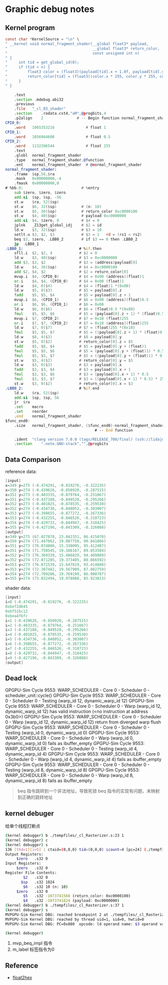 # Graphic debug notes

## Kernel program

```c
const char *KernelSource = "\n" \
" __kernel void normal_fragment_shader(__global float3* payload,                                                 \n" \
"                                      __global float3* return_color,                                             \n" \
"                                      const unsigned int n)                                                      \n" \
" {                                                                                                               \n" \
"     int tid = get_global_id(0);                                                                                 \n" \
"     if (tid < n) {                                                                                              \n" \
"         float3 color = (float3)(payload[tid].x + 1.0f, payload[tid].y + 1.0f, payload[tid].z + 1.0f) / 2.f;     \n" \
"         return_color[tid] = (float3)(color.x * 255, color.y * 255, color.z * 255);                              \n" \
"     }                                                                                                           \n" \
" }                                                                                                               \n" \
```

```asm
	.text
	.section .mdebug.abi32
	.previous
	.file	"_cl_03_shader"
	.section	.rodata.cst4,"aM",@progbits,4
	.p2align	2               # -- Begin function normal_fragment_shader
CPI0_0:
	.word	1065353216              # float 1
CPI0_1:
	.word	1056964608              # float 0.5
CPI0_2:
	.word	1132396544              # float 255
	.text
	.globl	normal_fragment_shader
	.type	normal_fragment_shader,@function
	.ent	normal_fragment_shader  # @normal_fragment_shader
normal_fragment_shader:
	.frame	$sp,56,$ra
	.mask 	0x00008000,-4
	.fmask	0x00000000,0
# %bb.0:                          # %entry
	sub	$zero, $zero, $zero
	add.si	$sp, $sp, -56
	st.w	$ra, 52($sp) 
	st.w	$6, 32($sp)           # (n: 10)
	st.w	$5, 36($sp)           # return_color 0xc0000100
	st.w	$4, 40($sp)           # payload 0xc0000000
	add.si	$4, $zero, 0          # $4 = 0
	jplnk	_Z13get_global_idj    # $2 = id
	ld.w	$3, 32($sp)           # $3 = 10
	setlt.u	$3, $2, $3            # $3 = 1   rd ← (rs1 < rs2) 
	beq	$3, $zero, .LBB0_2        # if $3 == 0 then .LBB0_2
	jp	.LBB0_1
.LBB0_1:                         # %if.then
	sfll.i	$2, $2, 4            # $2 = 0
	ld.w	$3, 40($sp)          # $3 = 0xc0000000
	add	$3, $3, $2               # $3 = (address)payload[0]
	ld.w	$4, 36($sp)          # $4 = 0xc0000100
	add	$2, $4, $2               # $2 = return_color[0]
	mvup.i	$4, (CPI0_0)         # $4 = 0x00 (address)(float)1
	or.i	$4, $4, (CPI0_0)     # $4 = 0x00 (float)1 
	ld.w	$4, 0($4)            # $4 = (float)1 *(0x00)
	ld.w	$5, 8($3)            # $5 = payload[0].z
	fadd	$5, $5, $4           # $5 = payload[0].z + 1
	mvup.i	$6, (CPI0_1)         # $6 = 0x08 (address)(float)0.5
	or.i	$6, $6, (CPI0_1)     # $6 = 0x08
	ld.w	$6, 0($6)            # $6 = (float)0.5 *(0x08)
	fmul	$5, $5, $6           # $5 = (payload[0].z + 1) * (float)0.5
	mvup.i	$7, (CPI0_2)         # $7 = 0x10 (float)255
	or.i	$7, $7, (CPI0_2)     # $7 = 0x10 (address)(float)255
	ld.w	$7, 0($7)            # $7 = (float)255 *(0x10)
	fmul	$5, $5, $7           # $5 = ((payload[0].z + 1) * (float)0.5) * 255
	ld.w	$8, 4($3)            # $8 = payload[0].y
	st.w	$5, 8($2)            # return_color[0].z = $5
	fadd	$5, $8, $4           # $5 = payload[0].y + (float)1
	fmul	$5, $5, $6           # $5 = (payload[0].y + (float)1) * 0.5
	fmul	$5, $5, $7           # $5 = ((payload[0].y + (float)1) * 0.5) * 255
	st.w	$5, 4($2)            # return_color[0].y = $5
	ld.w	$3, 0($3)            # $3 = payload[0].x
	fadd	$3, $3, $4           # $3 = payload[0].x + 1
	fmul	$3, $3, $6           # $3 = (payload[0].x + 1) * 0.5
	fmul	$3, $3, $7           # $3 = ((payload[0].x + 1) * 0.5) * 255
	st.w	$3, 0($2)            # return_color[0].x = $3
.LBB0_2:                         # %if.end
	ld.w	$ra, 52($sp)
	add.si	$sp, $sp, 56
	jr	$ra
	.set	macro
	.set	reorder
	.end	normal_fragment_shader
$func_end0:
	.size	normal_fragment_shader, ($func_end0)-normal_fragment_shader
                                        # -- End function

	.ident	"clang version 7.0.0 (tags/RELEASE_700/final) (ssh://lidajun@10.0.10.208:29418/llvm-7.0.0 cec070d24becf5467d66f106da98f501a660a4df)"
	.section	".note.GNU-stack","",@progbits

```

## Data Comparison

reference data:

```c
[input]
x=349 y=275 (-0.474291, -0.819276, -0.322235)
x=350 y=274 (-0.439626, -0.850920, -0.287515)
x=351 y=273 (-0.403335, -0.879764, -0.251667)
x=351 y=274 (-0.437188, -0.849520, -0.295266)
x=352 y=273 (-0.401025, -0.878535, -0.259530)
x=352 y=274 (-0.434736, -0.848052, -0.303007)
x=353 y=273 (-0.398655, -0.877272, -0.267336)
x=353 y=274 (-0.432255, -0.846526, -0.310723)
x=354 y=274 (-0.429732, -0.844947, -0.318425)
x=355 y=274 (-0.427196, -0.843309, -0.326088)
[output]
x=349 y=275 (67.027870, 23.042351, 86.415070)
x=350 y=274 (71.447662, 19.007750, 90.841866)
x=351 y=273 (76.074806, 15.330095, 95.412407)
x=351 y=274 (71.758545, 19.186167, 89.853584)
x=352 y=273 (76.369339, 15.486829, 94.409889)
x=352 y=274 (72.071205, 19.373405, 88.866592)
x=353 y=273 (76.671539, 15.647819, 93.414688)
x=353 y=274 (72.387482, 19.567909, 87.882759)
x=354 y=274 (72.709206, 19.769199, 86.900787)
x=355 y=274 (73.032494, 19.978088, 85.923813)
```

shader data:

```c
[input]
i=0 (-0.474291, -0.819276, -0.322235)
0xbef2d645 
0xbf51bc12 
0xbea4fbfc
i=1 (-0.439626, -0.850920, -0.287515)
i=2 (-0.403335, -0.879764, -0.251667)
i=3 (-0.437188, -0.849520, -0.295266)
i=4 (-0.401025, -0.878535, -0.259530)
i=5 (-0.434736, -0.848052, -0.303007)
i=6 (-0.398655, -0.877272, -0.267336)
i=7 (-0.432255, -0.846526, -0.310723)
i=8 (-0.429732, -0.844947, -0.318425)
i=9 (-0.427196, -0.843309, -0.326088)
[output]

```

## Dead lock

GPGPU-Sim Cycle 9553: WARP_SCHEDULER - Core 0 - Scheduler 0 - scheduler_unit::cycle()
GPGPU-Sim Cycle 9553: WARP_SCHEDULER - Core 0 - Scheduler 0 - Testing (warp_id 12, dynamic_warp_id 12)
GPGPU-Sim Cycle 9553: WARP_SCHEDULER - Core 0 - Scheduler 0 - Warp (warp_id 12, dynamic_warp_id 12) has valid instruction (<no instruction at address 0x3b0>)
GPGPU-Sim Cycle 9553: WARP_SCHEDULER - Core 0 - Scheduler 0 - Warp (warp_id 12, dynamic_warp_id 12) return from diverged warp flush
GPGPU-Sim Cycle 9553: WARP_SCHEDULER - Core 0 - Scheduler 0 - Testing (warp_id 0, dynamic_warp_id 0)
GPGPU-Sim Cycle 9553: WARP_SCHEDULER - Core 0 - Scheduler 0 - Warp (warp_id 0, dynamic_warp_id 0) fails as ibuffer_empty
GPGPU-Sim Cycle 9553: WARP_SCHEDULER - Core 0 - Scheduler 0 - Testing (warp_id 4, dynamic_warp_id 4)
GPGPU-Sim Cycle 9553: WARP_SCHEDULER - Core 0 - Scheduler 0 - Warp (warp_id 4, dynamic_warp_id 4) fails as ibuffer_empty
GPGPU-Sim Cycle 9553: WARP_SCHEDULER - Core 0 - Scheduler 0 - Testing (warp_id 8, dynamic_warp_id 8)
GPGPU-Sim Cycle 9553: WARP_SCHEDULER - Core 0 - Scheduler 0 - Warp (warp_id 8, dynamic_warp_id 8) fails as ibuffer_empty

> beq 指令跳转到一个非法地址，导致死锁
> beq 指令的实现有问题，未映射到正确的跳转地址

## kernel debuger

给单个线程打断点

```bash
(kernel debugger) b ./tempfiles/_cl_Rasterizer.s:23 1
(kernel debugger) c
(kernel debugger) s
136 [thd=1][i=5] : ctaid=(0,0,0) tid=(0,0,0) icount=4 [pc=24] (./tempfiles/_cl_Rasterizer.s:23 - add.si$sp, $sp, -56)  [0x100000000]
Output Registers:
     $zero   .s32 0
Input Registers:
     $zero   .s32 0
Register File Contents:
        $2   .s32 0
       $sp   .s32 1024
        $6   .s32 10 (n: 10)
     $zero   .s32 0
        $5   .s32 -1073741568 (return_color: 0xc0000100)
        $4   .s32 -1073741824 (payload: 0xc0000000)
(kernel debugger) b ./tempfiles/_cl_Rasterizer.s:37 1
(kernel debugger) s
MVPGPU-Sim Kernel DBG: reached breakpoint 2 at ./tempfiles/_cl_Rasterizer.s:37 thread uid = 1 (sp=0, hwtid=0)
MVPGPU-Sim Kernel DBG: reached by thread uid=1, sid=0, hwtid=0
MVPGPU-Sim Kernel DBG: PC=0x080  opcode: ld operand name: $3 operand value: 40 operand name: $sp 

(kernel debugger) 

```

1. mvp_beq_impl 指令
2. m_label 标签指令为0

## Reference

- [float2hex](http://xnkiot.com/#/floating)
